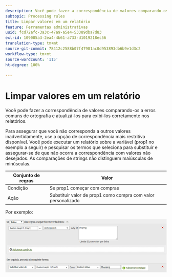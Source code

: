 ```yaml
---
description: Você pode fazer a correspondência de valores comparando-os a erros comuns de ortografia e atualizá-los para exibi-los corretamente nos relatórios.
subtopic: Processing rules
title: Limpar valores em um relatório
feature: Ferramentas administrativas
uuid: fcd72afc-3a3c-47a9-a5e4-53389dba7d83
exl-id: 109005a3-2ea4-4b61-a733-d1019218ec56
translation-type: tm+mt
source-git-commit: 78412c2588b07f47981ac0d953893db6b9e1d3c2
workflow-type: tm+mt
source-wordcount: '115'
ht-degree: 100%

---
```


# Limpar valores em um relatório

Você pode fazer a correspondência de valores comparando-os a erros comuns de ortografia e atualizá-los para exibi-los corretamente nos relatórios.

Para assegurar que você não corresponda a outros valores inadvertidamente, use a opção de correspondência mais restritiva disponível. Você pode executar um relatório sobre a variável (prop1 no exemplo a seguir) e pesquisar os termos que seleciona para substituir e assegurar-se de que não ocorra a correspondência com valores não desejados. As comparações de strings não distinguem maiúsculas de minúsculas.

| Conjunto de regras | Valor |
|---|---|
| Condição | Se prop1 começar com compras |
| Ação | Substituir valor de prop1 como compra com valor personalizado |

Por exemplo:

![](assets/clean-up-values-in-report.png)
